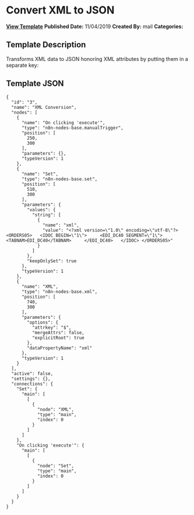 # Convert XML to JSON

**[View Template](https://n8n.io/workflows/160-/)**  **Published Date:** 11/04/2019  **Created By:** mail  **Categories:**   

## Template Description

Transforms XML data to JSON honoring XML attributes by putting them in a separate key:


## Template JSON

```
{
  "id": "3",
  "name": "XML Conversion",
  "nodes": [
    {
      "name": "On clicking 'execute'",
      "type": "n8n-nodes-base.manualTrigger",
      "position": [
        250,
        300
      ],
      "parameters": {},
      "typeVersion": 1
    },
    {
      "name": "Set",
      "type": "n8n-nodes-base.set",
      "position": [
        510,
        300
      ],
      "parameters": {
        "values": {
          "string": [
            {
              "name": "xml",
              "value": "<?xml version=\"1.0\" encoding=\"utf-8\"?> <ORDERS05>   <IDOC BEGIN=\"1\">     <EDI_DC40 SEGMENT=\"1\">       <TABNAM>EDI_DC40</TABNAM>     </EDI_DC40>   </IDOC> </ORDERS05>"
            }
          ]
        },
        "keepOnlySet": true
      },
      "typeVersion": 1
    },
    {
      "name": "XML",
      "type": "n8n-nodes-base.xml",
      "position": [
        740,
        300
      ],
      "parameters": {
        "options": {
          "attrkey": "$",
          "mergeAttrs": false,
          "explicitRoot": true
        },
        "dataPropertyName": "xml"
      },
      "typeVersion": 1
    }
  ],
  "active": false,
  "settings": {},
  "connections": {
    "Set": {
      "main": [
        [
          {
            "node": "XML",
            "type": "main",
            "index": 0
          }
        ]
      ]
    },
    "On clicking 'execute'": {
      "main": [
        [
          {
            "node": "Set",
            "type": "main",
            "index": 0
          }
        ]
      ]
    }
  }
}
```

